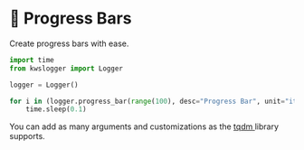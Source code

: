 # 🍫 Progress Bars



Create progress bars with ease.

```python
import time
from kwslogger import Logger

logger = Logger()

for i in (logger.progress_bar(range(100), desc="Progress Bar", unit="items", unit_scale=True, unit_divisor=100, miniters=1, mininterval=0.1, maxinterval=1, dynamic_ncols=True, smoothing=0.3, bar_format="{l_bar}{bar}| {n_fmt}/{total_fmt} [{elapsed}<{remaining}]", leave=False)):
    time.sleep(0.1)
```

You can add as many arguments and customizations as the [tqdm ](https://github.com/tqdm/tqdm)library supports.
